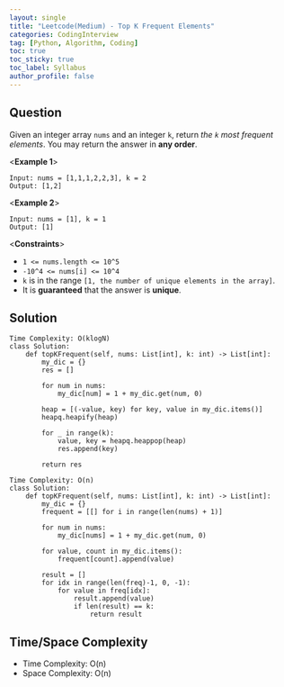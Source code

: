 ```yaml
---
layout: single
title: "Leetcode(Medium) - Top K Frequent Elements"
categories: CodingInterview
tag: [Python, Algorithm, Coding]
toc: true
toc_sticky: true
toc_label: Syllabus
author_profile: false
---
```


## Question

Given an integer array `nums` and an integer `k`, return _the `k` most frequent elements_. You may return the answer in **any order**.

<**Example 1**>

```
Input: nums = [1,1,1,2,2,3], k = 2
Output: [1,2]

```

<**Example 2**>

```
Input: nums = [1], k = 1
Output: [1]
```

<**Constraints**>

- `1 <= nums.length <= 10^5`
- `-10^4 <= nums[i] <= 10^4`
- `k` is in the range `[1, the number of unique elements in the array]`.
- It is **guaranteed** that the answer is **unique**.

## Solution

```
Time Complexity: O(klogN)
class Solution:
    def topKFrequent(self, nums: List[int], k: int) -> List[int]:
        my_dic = {}
        res = []

        for num in nums:
            my_dic[num] = 1 + my_dic.get(num, 0)

        heap = [(-value, key) for key, value in my_dic.items()]
        heapq.heapify(heap)

        for _ in range(k):
            value, key = heapq.heappop(heap)
            res.append(key)

        return res

Time Complexity: O(n)
class Solution:
    def topKFrequent(self, nums: List[int], k: int) -> List[int]:
        my_dic = {}
        frequent = [[] for i in range(len(nums) + 1)]

        for num in nums:
            my_dic[nums] = 1 + my_dic.get(num, 0)

        for value, count in my_dic.items():
            frequent[count].append(value)

        result = []
        for idx in range(len(freq)-1, 0, -1):
            for value in freq[idx]:
                result.append(value)
                if len(result) == k:
                    return result
```

## Time/Space Complexity

- Time Complexity: O(n)
- Space Complexity: O(n)

